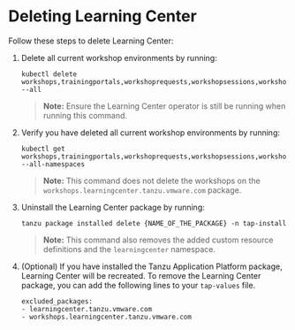 # Deleting Learning Center

Follow these steps to delete Learning Center:

1. Delete all current workshop environments by running:

    ```
    kubectl delete workshops,trainingportals,workshoprequests,workshopsessions,workshopenvironments --all
    ```

    >**Note:** Ensure the Learning Center operator is still be running when running this command.

1. Verify you have deleted all current workshop environments by running:

    ```
    kubectl get workshops,trainingportals,workshoprequests,workshopsessions,workshopenvironments --all-namespaces
    ```

    >**Note:** This command does not delete the workshops on the `workshops.learningcenter.tanzu.vmware.com` package.

1. Uninstall the Learning Center package by running:

    ```
    tanzu package installed delete {NAME_OF_THE_PACKAGE} -n tap-install
    ```

    >**Note:** This command also removes the added custom resource definitions and the `learningcenter` namespace.

1. (Optional) If you have installed the Tanzu Application Platform package, Learning Center will be recreated. To remove the Learning Center package, you can add the following lines to your `tap-values` file.

    ```
    excluded_packages:
    - learningcenter.tanzu.vmware.com
    - workshops.learningcenter.tanzu.vmware.com
    ```
